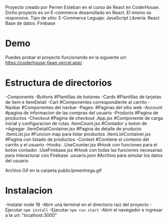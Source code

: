 Proyecto creado por Perren Esteban en el curso de React en CoderHouse.
Dicho proyecto es un E-commerce desarrollado en React. El mismo es responsive. 
Tipo de sitio: E-Commerce
Leguaje: JavaScript
Libreria: React
Base de datos: Firebase

# Demo
Puedes probar el proyecto funcionando en la siguiente url:
https://coderhouse-fawn.vercel.app/

# Estructura de directorios

-Components
    -Buttons    #Plantillas de botones
    -Cards      #Plantillas de tarjetas de item e itemDetail
    -Cart       #Componentes correspondiente al carrito
    -Navbar     #Componentes del navbar
    -Pages:     #Paginas del sitio web
        -Account    #pagina de informacion de las compras del usuario
        -Products   #Pagina de productos
        -Checkout   #Pagina de checkout
    .App.jsx                    #Componente de carga inicial y configuracion de rutas
    .ItemCount.jsx              #Contador y boton de +Agregar
    .ItemDetailContainer.jsx    #Pagina de detalle de producto
    .ItemList.jsx               #Funcion map para listar productos
    .ItemListContainer.jsx      #Pagina con listado de productos
    -Context    #Contiene el contexto del carrito y el usuario
    -Hooks:
        .UseCounter.jsx             #Hook con funciones para el boton contador
        .UseFirebase.jsx            #Hook con todas las funciones necesarias para interacturar con Firebase
    .usuario.json   #Archivo para simular los datos del usuario

Archivo Gif en la carpeta public/preentrega.gif
# Instalacion
-Instalar node 18
-Abrir una terminal en el directorio raiz del proyecto
-Ejecutar `npm install`
-Ejecutar `npm run start`
-Abrir el navegador e ingresar a la url: "localhost:3000"